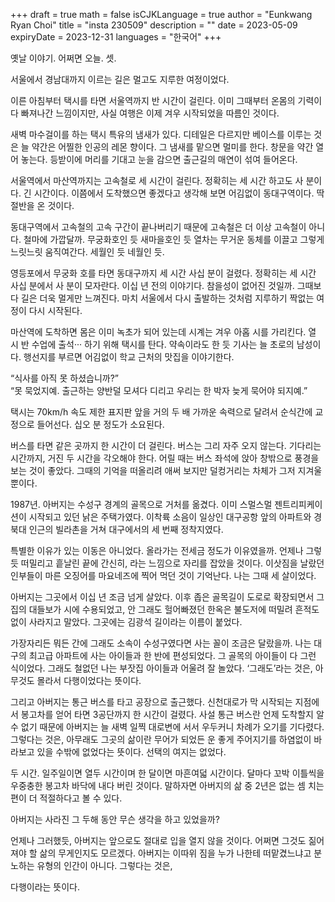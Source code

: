 +++
draft = true
math = false
isCJKLanguage = true
author = "Eunkwang Ryan Choi"
title = "insta 230509"
description = ""
date = 2023-05-09
expiryDate = 2023-12-31
languages = "한국어"
+++

옛날 이야기. 어쩌면 오늘. 셋.  
  
서울에서 경남대까지 이르는 길은 멀고도 지루한 여정이었다.  
  
이른 아침부터 택시를 타면 서울역까지 반 시간이 걸린다. 이미 그때부터 온몸의 기력이 다 빠져나간 느낌이지만, 사실 여행은 이제 겨우 시작되었을 따름인 것이다.  
  
새벽 마수걸이를 하는 택시 특유의 냄새가 있다. 디테일은 다르지만 베이스를 이루는 것은 늘 약간은 어찔한 인공의 레몬 향이다. 그 냄새를 맡으면 멀미를 한다. 창문을 약간 열어 놓는다. 등받이에 머리를 기대고 눈을 감으면 출근길의 매연이 섞여 들어온다.  
  
서울역에서 마산역까지는 고속철로 세 시간이 걸린다. 정확히는 세 시간 하고도 사 분이다. 긴 시간이다. 이쯤에서 도착했으면 좋겠다고 생각해 보면 어김없이 동대구역이다. 딱 절반을 온 것이다.  
  
동대구역에서 고속철의 고속 구간이 끝나버리기 때문에 고속철은 더 이상 고속철이 아니다. 철마에 가깝달까. 무궁화호인 듯 새마을호인 듯 열차는 무거운 동체를 이끌고 그렇게 느릿느릿 움직여간다. 세월인 듯 네월인 듯.  
  
영등포에서 무궁화 호를 타면 동대구까지 세 시간 사십 분이 걸렸다. 정확히는 세 시간 사십 분에서 사 분이 모자란다. 이십 년 전의 이야기다. 참을성이 없어진 것일까. 그때보다 길은 더욱 멀게만 느껴진다. 마치 서울에서 다시 출발하는 것처럼 지루하기 짝없는 여정이 다시 시작된다.  
  
마산역에 도착하면 몸은 이미 녹초가 되어 있는데 시계는 겨우 아홉 시를 가리킨다. 열 시 반 수업에 출석··· 하기 위해 택시를 탄다. 약속이라도 한 듯 기사는 늘 초로의 남성이다. 행선지를 부르면 어김없이 학교 근처의 맛집을 이야기한다.  
  
“식사를 아직 못 하셨습니까?”  
“못 묵었지예. 출근하는 양반덜 모셔다 디리고 우리는 한 박자 늦게 묵어야 되지예.”  
  
택시는 70km/h 속도 제한 표지판 앞을 거의 두 배 가까운 속력으로 달려서 순식간에 교정으로 들어선다. 십오 분 정도가 소요된다.  
  
버스를 타면 같은 곳까지 한 시간이 더 걸린다. 버스는 그리 자주 오지 않는다. 기다리는 시간까지, 거진 두 시간을 각오해야 한다. 어릴 때는 버스 좌석에 앉아 창밖으로 풍경을 보는 것이 좋았다. 그때의 기억을 떠올리려 애써 보지만 덜컹거리는 차체가 그저 지겨울 뿐이다.  
  
1987년. 아버지는 수성구 경계의 골목으로 거처를 옮겼다. 이미 스멀스멀 젠트리피케이션이 시작되고 있던 낡은 주택가였다. 이착륙 소음이 일상인 대구공항 앞의 아파트와 경북대 인근의 빌라촌을 거쳐 대구에서의 세 번째 정착지였다.  
  
특별한 이유가 있는 이동은 아니었다. 올라가는 전세금 정도가 이유였을까. 언제나 그렇듯 떠밀리고 흩날린 끝에 간신히, 라는 느낌으로 자리를 잡았을 것이다. 이삿짐을 날랐던 인부들이 마른 오징어를 마요네즈에 찍어 먹던 것이 기억난다. 나는 그때 세 살이었다.  
  
아버지는 그곳에서 이십 년 조금 넘게 살았다. 이후 좁은 골목길이 도로로 확장되면서 그 집의 대들보가 시에 수용되었고, 안 그래도 헐어빠졌던 한옥은 불도저에 떠밀려 흔적도 없이 사라지고 말았다. 그곳에는 김광석 길이라는 이름이 붙었다.  
  
가장자리든 뭐든 간에 그래도 소속이 수성구였다면 사는 꼴이 조금은 달랐을까. 나는 대구의 최고급 아파트에 사는 아이들과 한 반에 편성되었다. 그 골목의 아이들이 다 그런 식이었다. 그래도 철없던 나는 부잣집 아이들과 어울려 잘 놀았다. ‘그래도’라는 것은, 아무것도 몰라서 다행이었다는 뜻이다.  
  
그리고 아버지는 통근 버스를 타고 공장으로 출근했다. 신천대로가 막 시작되는 지점에서 봉고차를 얻어 타면 3공단까지 한 시간이 걸렸다. 사설 통근 버스란 언제 도착할지 알 수 없기 때문에 아버지는 늘 새벽 일찍 대로변에 서서 우두커니 차례가 오기를 기다렸다. 그렇다는 것은, 아무래도 그곳의 삶이란 무어가 되었든 운 좋게 주어지기를 하염없이 바라보고 있을 수밖에 없었다는 뜻이다. 선택의 여지는 없었다.  
  
두 시간. 일주일이면 열두 시간이며 한 달이면 마흔여덟 시간이다. 달마다 꼬박 이틀씩을 우중충한 봉고차 바닥에 내다 버린 것이다. 말하자면 아버지의 삶 중 2년은 없는 셈 치는 편이 더 적절하다고 볼 수 있다.  
  
아버지는 사라진 그 두해 동안 무슨 생각을 하고 있었을까?  
  
언제나 그러했듯, 아버지는 앞으로도 절대로 입을 열지 않을 것이다. 어쩌면 그것도 짊어져야 할 삶의 무게인지도 모르겠다. 아버지는 이따위 짐을 누가 나한테 떠맡겼느냐고 분노하는 유형의 인간이 아니다. 그렇다는 것은,  
  
다행이라는 뜻이다.